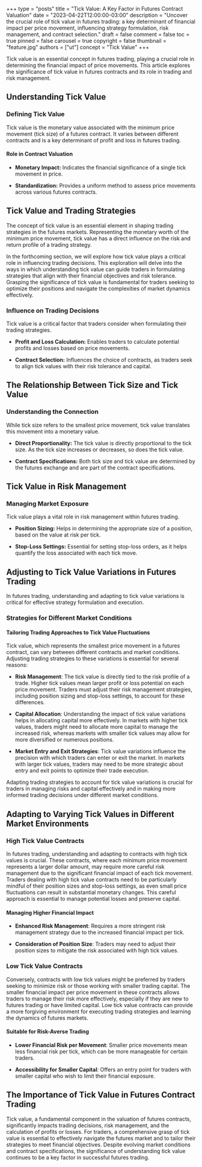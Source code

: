 +++
type = "posts"
title = "Tick Value: A Key Factor in Futures Contract Valuation"
date = "2023-04-22T12:00:00-03:00"
description = "Uncover the crucial role of tick value in futures trading: a key determinant of financial impact per price movement, influencing strategy formulation, risk management, and contract selection." 
draft = false
comment = false
toc = true
pinned = false
carousel = true
copyright = false
thumbnail = "feature.jpg"
authors = ["ut"]
concept = "Tick Value"
+++

Tick value is an essential concept in futures trading, playing a crucial
role in determining the financial impact of price movements. This
article explores the significance of tick value in futures contracts and
its role in trading and risk management.

## Understanding Tick Value

### Defining Tick Value

Tick value is the monetary value associated with the minimum price
movement (tick size) of a futures contract. It varies between different
contracts and is a key determinant of profit and loss in futures
trading.

#### Role in Contract Valuation

-   **Monetary Impact:** Indicates the financial significance of a
    single tick movement in price.

-   **Standardization:** Provides a uniform method to assess price
    movements across various futures contracts.

## Tick Value and Trading Strategies

The concept of tick value is an essential element in shaping trading
strategies in the futures markets. Representing the monetary worth of
the minimum price movement, tick value has a direct influence on the
risk and return profile of a trading strategy.

In the forthcoming section, we will explore how tick value plays a
critical role in influencing trading decisions. This exploration will
delve into the ways in which understanding tick value can guide traders
in formulating strategies that align with their financial objectives and
risk tolerance. Grasping the significance of tick value is fundamental
for traders seeking to optimize their positions and navigate the
complexities of market dynamics effectively.

### Influence on Trading Decisions

Tick value is a critical factor that traders consider when formulating
their trading strategies.

-   **Profit and Loss Calculation:** Enables traders to calculate
    potential profits and losses based on price movements.

-   **Contract Selection:** Influences the choice of contracts, as
    traders seek to align tick values with their risk tolerance and
    capital.

## The Relationship Between Tick Size and Tick Value

### Understanding the Connection

While tick size refers to the smallest price movement, tick value
translates this movement into a monetary value.

-   **Direct Proportionality:** The tick value is directly proportional
    to the tick size. As the tick size increases or decreases, so does
    the tick value.

-   **Contract Specifications:** Both tick size and tick value are
    determined by the futures exchange and are part of the contract
    specifications.

## Tick Value in Risk Management

### Managing Market Exposure

Tick value plays a vital role in risk management within futures trading.

-   **Position Sizing:** Helps in determining the appropriate size of a
    position, based on the value at risk per tick.

-   **Stop-Loss Settings:** Essential for setting stop-loss orders, as
    it helps quantify the loss associated with each tick move.

## Adjusting to Tick Value Variations in Futures Trading

In futures trading, understanding and adapting to tick value variations
is critical for effective strategy formulation and execution.

### Strategies for Different Market Conditions

#### Tailoring Trading Approaches to Tick Value Fluctuations

Tick value, which represents the smallest price movement in a futures
contract, can vary between different contracts and market conditions.
Adjusting trading strategies to these variations is essential for
several reasons:

-   **Risk Management**: The tick value is directly tied to the risk
    profile of a trade. Higher tick values mean larger profit or loss
    potential on each price movement. Traders must adjust their risk
    management strategies, including position sizing and stop-loss
    settings, to account for these differences.

-   **Capital Allocation**: Understanding the impact of tick value
    variations helps in allocating capital more effectively. In
    markets with higher tick values, traders might need to allocate
    more capital to manage the increased risk, whereas markets with
    smaller tick values may allow for more diversified or numerous
    positions.

-   **Market Entry and Exit Strategies**: Tick value variations
    influence the precision with which traders can enter or exit the
    market. In markets with larger tick values, traders may need to be
    more strategic about entry and exit points to optimize their trade
    execution.

Adapting trading strategies to account for tick value variations is
crucial for traders in managing risks and capital effectively and in
making more informed trading decisions under different market
conditions.

## Adapting to Varying Tick Values in Different Market Environments

### High Tick Value Contracts

In futures trading, understanding and adapting to contracts with high
tick values is crucial. These contracts, where each minimum price
movement represents a larger dollar amount, may require more careful
risk management due to the significant financial impact of each tick
movement. Traders dealing with high tick value contracts need to be
particularly mindful of their position sizes and stop-loss settings, as
even small price fluctuations can result in substantial monetary
changes. This careful approach is essential to manage potential losses
and preserve capital.

#### Managing Higher Financial Impact

-   **Enhanced Risk Management**: Requires a more stringent risk
    management strategy due to the increased financial impact per
    tick.

-   **Consideration of Position Size**: Traders may need to adjust their
    position sizes to mitigate the risk associated with high tick
    values.

### Low Tick Value Contracts

Conversely, contracts with low tick values might be preferred by traders
seeking to minimize risk or those working with smaller trading capital.
The smaller financial impact per price movement in these contracts
allows traders to manage their risk more effectively, especially if they
are new to futures trading or have limited capital. Low tick value
contracts can provide a more forgiving environment for executing trading
strategies and learning the dynamics of futures markets.

#### Suitable for Risk-Averse Trading

-   **Lower Financial Risk per Movement**: Smaller price movements mean
    less financial risk per tick, which can be more manageable for
    certain traders.

-   **Accessibility for Smaller Capital**: Offers an entry point for
    traders with smaller capital who wish to limit their financial
    exposure.

## The Importance of Tick Value in Futures Contract Trading

Tick value, a fundamental component in the valuation of futures
contracts, significantly impacts trading decisions, risk management, and
the calculation of profits or losses. For traders, a comprehensive grasp
of tick value is essential to effectively navigate the futures market
and to tailor their strategies to meet financial objectives. Despite
evolving market conditions and contract specifications, the significance
of understanding tick value continues to be a key factor in successful
futures trading.

